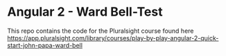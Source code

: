 # Angular 2  - Ward Bell-Test
This repo contains the code for the Pluralsight course found here https://app.pluralsight.com/library/courses/play-by-play-angular-2-quick-start-john-papa-ward-bell

